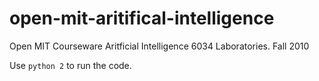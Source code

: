 # open-mit-aritifical-intelligence

Open MIT Courseware Aritficial Intelligence 6034 Laboratories. Fall 2010

Use `python 2` to run the code.